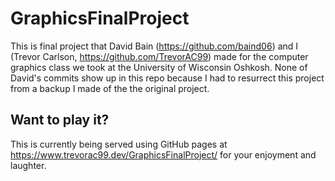 # GraphicsFinalProject
This is final project that David Bain (https://github.com/baind06) and I (Trevor Carlson, https://github.com/TrevorAC99) made for the computer graphics class we took at the University of Wisconsin Oshkosh. None of David's commits show up in this repo because I had to resurrect this project from a backup I made of the the original project.

## Want to play it?
This is currently being served using GitHub pages at https://www.trevorac99.dev/GraphicsFinalProject/ for your enjoyment and laughter.